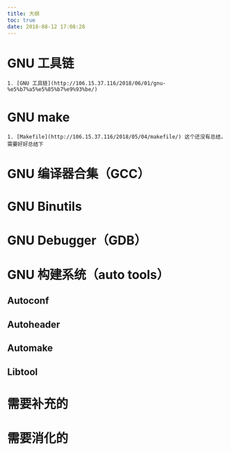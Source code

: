 ```yaml
---
title: 大纲
toc: true
date: 2018-08-12 17:08:28
---
```


# GNU 工具链


```
1. [GNU 工具链](http://106.15.37.116/2018/06/01/gnu-%e5%b7%a5%e5%85%b7%e9%93%be/)
```


# GNU make





```
1. [Makefile](http://106.15.37.116/2018/05/04/makefile/) 这个还没有总结，需要好好总结下
```



# GNU 编译器合集（GCC）





# GNU Binutils





# GNU Debugger（GDB）





# GNU 构建系统（auto tools）



## Autoconf



## Autoheader



## Automake



## Libtool



# 需要补充的





# 需要消化的
